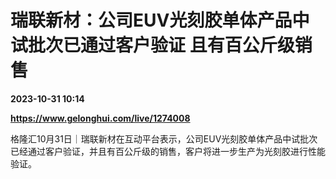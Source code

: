 # 瑞联新材：公司EUV光刻胶单体产品中试批次已通过客户验证 且有百公斤级销售

**2023-10-31 10:14**

**https://www.gelonghui.com/live/1274008**

格隆汇10月31日｜瑞联新材在互动平台表示，公司EUV光刻胶单体产品中试批次已经通过客户验证，并且有百公斤级的销售，客户将进一步生产为光刻胶进行性能验证。